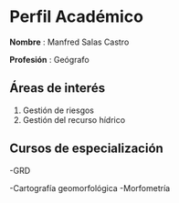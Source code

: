 # Perfil Académico

**Nombre** : Manfred Salas Castro

**Profesión** : Geógrafo

## Áreas de interés
1. Gestión de riesgos  
2. Gestión del recurso hídrico

## Cursos de especialización
-GRD

-Cartografía geomorfológica
    -Morfometría



